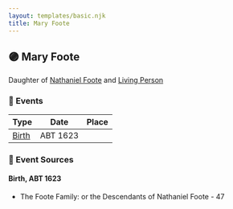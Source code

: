 ```yaml
---
layout: templates/basic.njk
title: Mary Foote
---
```

## 🟣 Mary Foote

Daughter of [Nathaniel Foote](/people/6/64098820) and [Living Person](/people/7/77201280)

### 📆 Events

Type | Date | Place
------ | ------ | ------
[Birth](#event-282c74c6-c4f1-4f66-ba6d-393fc2146450) | ABT 1623 |

### 📰 Event Sources

#### <a id="event-282c74c6-c4f1-4f66-ba6d-393fc2146450"></a> Birth, ABT 1623
* The Foote Family: or the Descendants of Nathaniel Foote  - 47
